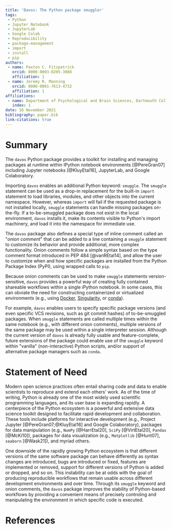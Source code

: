 ```yaml
---
title: 'Davos: The Python package smuggler'
tags:
 - Python
 - Jupyter Notebook
 - JupyterLab
 - Google Colab
 - Reproducibility
 - package-management
 - import
 - install
 - pip
authors:
 - name: Paxton C. Fitzpatrick
   orcid: 0000-0003-0205-3088
   affiliation: 1
 - name: Jeremy R. Manning
   orcid: 0000-0001-7613-4732
   affiliation: 1
affiliations:
 - name: Department of Psychological and Brain Sciences, Dartmouth College
   index: 1
date: 16 November 2021
bibliography: paper.bib
link-citations: true
---
```



# Summary

The `davos` Python package provides a toolkit for installing and managing packages at runtime within IPython
notebook environments [@PereGran07] including Jupyter notebooks [@KluyEtal16], JupyterLab, and Google Colaboratory.

Importing `davos` enables an additional Python keyword: `smuggle`. The `smuggle` statement can be used as a drop-in replacement for the
built-in `import` statement to load libraries, modules, and other objects into the current namespace. However, whereas 
`import` will fail if the requested package is not installed locally, `smuggle` statements can handle missing 
packages on-the-fly. If a to-be-smuggled package does not exist in the local environment, `davos` installs it, 
make its contents visible to Python's import machinery, and load it into the namespace for immediate use.

The `davos` package also defines a special type of inline comment called an "*onion comment*" that can be added to a line containing 
a `smuggle` statement to customize its behavior and provide additional, more complex functionality. Onion comments 
follow a simple syntax based on the type comment format introduced in PEP 484 [@vanREtal14], and allow the user to customize 
when and how specific packages are installed from the Python Package Index (PyPI), using wrapped calls to `pip`.

Because onion comments can be used to make `smuggle` statements version-sensitive, `davos` provides a powerful way of
creating fully contained shareable workflows within a single iPython notebook.  In some cases, this can obviate the need
for constructing containerized or virtualized environments (e.g., using [Docker](https://www.docker.com/), [Singularity](https://sylabs.io/singularity/), or [conda](https://docs.conda.io/en/latest/)).

For example, `davos` enables users to specify specific package versions (and even specific VCS revisions, such as git commit
hashes) of to-be-smuggled packages.  When `smuggle` statements are called multiple times within the same notebook (e.g., with
different onion comments), multiple versions of the same package may be used within a single interpreter session.  Although
the current version of `davos` is already fully usable and feature-complete, future extensions of the package could enable
use of the `smuggle` keyword within "vanilla" (non-interactive) Python scripts, and/or support of alternative package managers
such as `conda`.

# Statement of Need

Modern open science practices often entail sharing code and data to enable scientists to reproduce and extend each others' work.
As of the time of writing, Python is already one of the most widely used scientific programming languages, and its user base
is expanding rapidly.  A centerpiece of the Python ecosystem is a powerful and extensive data science toolkit designed to facilitate
rapid development and collaboration.  These tools include platforms for interactive development (e.g., Project 
Jupyter [@PereGran07;@KluyEtal16] and Google Colaboratory), packages for data manipulation (e.g., `NumPy` [@HarrEtal20], 
`SciPy` [@VirtEtal20], `Pandas` [@McKi10]),  packages for data visualization (e.g., `Matplotlib` [@Hunt07], `seaborn` [@Wask21]), and
myriad others.

One downside of the rapidly growing Python ecosystem is that different versions of the same software package can behave differently
as syntax changes are introduced, bugs are introduced or fixed, features are implemented or removed, support for different versions of
Python is added or dropped, and so on.  This instability can be at odds with the goal of producing reproducible workflows that remain
usable across different development environments and over time.  Through its `smuggle` keyword and onion comments, the `davos` package
improves the stability of Python-based workflows by providing a convenient means of precisely controling and manipulating the environment
in which specific code is executed.

# References
